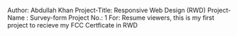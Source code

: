 Author: Abdullah Khan
Project-Title: Responsive Web Design (RWD)
Project-Name : Survey-form
Project No.: 1
For: Resume viewers, this is my first project to recieve my FCC Certficate in RWD
